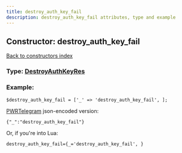 ```yaml
---
title: destroy_auth_key_fail
description: destroy_auth_key_fail attributes, type and example
---
```

## Constructor: destroy\_auth\_key\_fail  
[Back to constructors index](index.md)






### Type: [DestroyAuthKeyRes](../types/DestroyAuthKeyRes.md)


### Example:

```
$destroy_auth_key_fail = ['_' => 'destroy_auth_key_fail', ];
```  

[PWRTelegram](https://pwrtelegram.xyz) json-encoded version:

```
{"_":"destroy_auth_key_fail"}
```


Or, if you're into Lua:  


```
destroy_auth_key_fail={_='destroy_auth_key_fail', }

```


